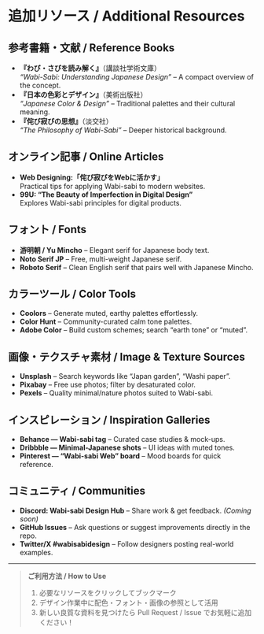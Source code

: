 # 追加リソース / Additional Resources

## 参考書籍・文献 / Reference Books
- **『わび・さびを読み解く』**（講談社学術文庫）  
  *“Wabi-Sabi: Understanding Japanese Design”* – A compact overview of the concept.
- **『日本の色彩とデザイン』**（美術出版社）  
  *“Japanese Color & Design”* – Traditional palettes and their cultural meaning.
- **『侘び寂びの思想』**（淡交社）  
  *“The Philosophy of Wabi-Sabi”* – Deeper historical background.

## オンライン記事 / Online Articles
- **Web Designing:「侘び寂びをWebに活かす」**  
  Practical tips for applying Wabi-sabi to modern websites.  
- **99U: “The Beauty of Imperfection in Digital Design”**  
  Explores Wabi-sabi principles for digital products.

## フォント / Fonts
- **游明朝 / Yu Mincho** – Elegant serif for Japanese body text.  
- **Noto Serif JP** – Free, multi-weight Japanese serif.  
- **Roboto Serif** – Clean English serif that pairs well with Japanese Mincho.

## カラーツール / Color Tools
- **Coolors** – Generate muted, earthy palettes effortlessly.  
- **Color Hunt** – Community-curated calm tone palettes.  
- **Adobe Color** – Build custom schemes; search “earth tone” or “muted”.

## 画像・テクスチャ素材 / Image & Texture Sources
- **Unsplash** – Search keywords like “Japan garden”, “Washi paper”.  
- **Pixabay** – Free use photos; filter by desaturated color.  
- **Pexels** – Quality minimal/nature photos suited to Wabi-sabi.

## インスピレーション / Inspiration Galleries
- **Behance — Wabi-sabi tag** – Curated case studies & mock-ups.  
- **Dribbble — Minimal-Japanese shots** – UI ideas with muted tones.  
- **Pinterest — “Wabi-sabi Web” board** – Mood boards for quick reference.

## コミュニティ / Communities
- **Discord: Wabi-sabi Design Hub** – Share work & get feedback. *(Coming soon)*  
- **GitHub Issues** – Ask questions or suggest improvements directly in the repo.  
- **Twitter/X #wabisabidesign** – Follow designers posting real-world examples.

---

> **ご利用方法 / How to Use**  
> 1. 必要なリソースをクリックしてブックマーク  
> 2. デザイン作業中に配色・フォント・画像の参照として活用  
> 3. 新しい良質な資料を見つけたら Pull Request / Issue でお気軽に追加ください！
